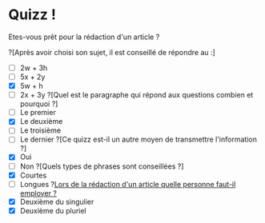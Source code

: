 # Quizz !

Etes-vous prêt pour la rédaction d'un article ? 

?[Après avoir choisi son sujet, il est conseillé de répondre au :]
-[ ] 2w + 3h
-[ ] 5x + 2y
-[x] 5w + h
-[ ] 2x + 3y
?[Quel est le paragraphe qui répond aux questions combien et pourquoi ?]
-[ ] Le premier
-[x] Le deuxième
-[ ] Le troisième
-[ ] Le dernier
?[Ce quizz est-il un autre moyen de transmettre l'information ?]
-[x] Oui
-[ ] Non
?[Quels types de phrases sont conseillées ?]
-[x] Courtes
-[ ] Longues
?[Lors de la rédaction d'un article quelle personne faut-il employer ?](multiple)
-[x] Deuxième du singulier
-[x] Deuxième du pluriel
